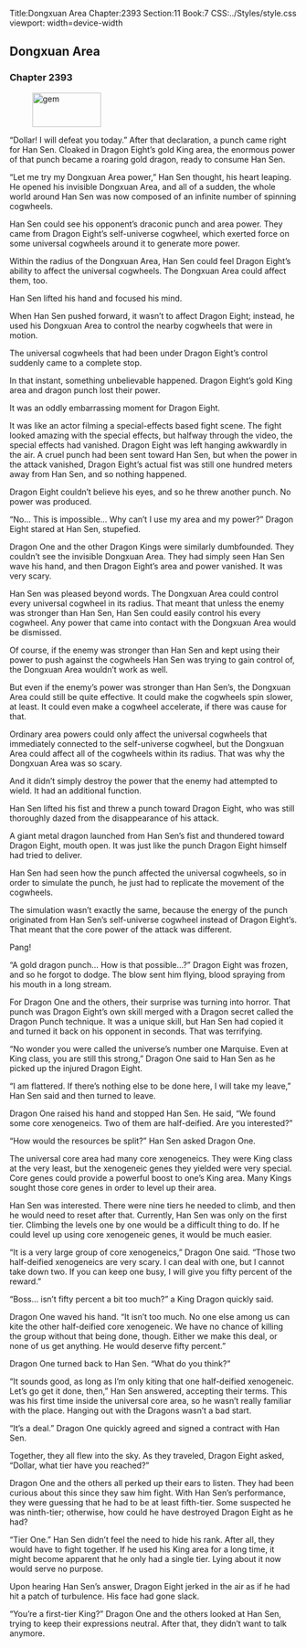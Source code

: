 Title:Dongxuan Area 
Chapter:2393 
Section:11 
Book:7 
CSS:../Styles/style.css 
viewport: width=device-width
  
## Dongxuan Area
### Chapter 2393 
<figure>
	<img src="../Images/gem.gif" alt="gem" id="gem" width="120" height="60" />
</figure>
  

  
  “Dollar! I will defeat you today.” After that declaration, a punch came right for Han Sen. Cloaked in Dragon Eight’s gold King area, the enormous power of that punch became a roaring gold dragon, ready to consume Han Sen.

“Let me try my Dongxuan Area power,” Han Sen thought, his heart leaping. He opened his invisible Dongxuan Area, and all of a sudden, the whole world around Han Sen was now composed of an infinite number of spinning cogwheels.

Han Sen could see his opponent’s draconic punch and area power. They came from Dragon Eight’s self-universe cogwheel, which exerted force on some universal cogwheels around it to generate more power.

Within the radius of the Dongxuan Area, Han Sen could feel Dragon Eight’s ability to affect the universal cogwheels. The Dongxuan Area could affect them, too.

Han Sen lifted his hand and focused his mind.

When Han Sen pushed forward, it wasn’t to affect Dragon Eight; instead, he used his Dongxuan Area to control the nearby cogwheels that were in motion.

The universal cogwheels that had been under Dragon Eight’s control suddenly came to a complete stop.

In that instant, something unbelievable happened. Dragon Eight’s gold King area and dragon punch lost their power.

It was an oddly embarrassing moment for Dragon Eight.

It was like an actor filming a special-effects based fight scene. The fight looked amazing with the special effects, but halfway through the video, the special effects had vanished. Dragon Eight was left hanging awkwardly in the air. A cruel punch had been sent toward Han Sen, but when the power in the attack vanished, Dragon Eight’s actual fist was still one hundred meters away from Han Sen, and so nothing happened.

Dragon Eight couldn’t believe his eyes, and so he threw another punch. No power was produced.

“No… This is impossible… Why can’t I use my area and my power?” Dragon Eight stared at Han Sen, stupefied.

Dragon One and the other Dragon Kings were similarly dumbfounded. They couldn’t see the invisible Dongxuan Area. They had simply seen Han Sen wave his hand, and then Dragon Eight’s area and power vanished. It was very scary.

Han Sen was pleased beyond words. The Dongxuan Area could control every universal cogwheel in its radius. That meant that unless the enemy was stronger than Han Sen, Han Sen could easily control his every cogwheel. Any power that came into contact with the Dongxuan Area would be dismissed.

Of course, if the enemy was stronger than Han Sen and kept using their power to push against the cogwheels Han Sen was trying to gain control of, the Dongxuan Area wouldn’t work as well.

But even if the enemy’s power was stronger than Han Sen’s, the Dongxuan Area could still be quite effective. It could make the cogwheels spin slower, at least. It could even make a cogwheel accelerate, if there was cause for that.

Ordinary area powers could only affect the universal cogwheels that immediately connected to the self-universe cogwheel, but the Dongxuan Area could affect all of the cogwheels within its radius. That was why the Dongxuan Area was so scary.

And it didn’t simply destroy the power that the enemy had attempted to wield. It had an additional function.

Han Sen lifted his fist and threw a punch toward Dragon Eight, who was still thoroughly dazed from the disappearance of his attack.

A giant metal dragon launched from Han Sen’s fist and thundered toward Dragon Eight, mouth open. It was just like the punch Dragon Eight himself had tried to deliver.

Han Sen had seen how the punch affected the universal cogwheels, so in order to simulate the punch, he just had to replicate the movement of the cogwheels.

The simulation wasn’t exactly the same, because the energy of the punch originated from Han Sen’s self-universe cogwheel instead of Dragon Eight’s. That meant that the core power of the attack was different.

Pang!

“A gold dragon punch… How is that possible…?” Dragon Eight was frozen, and so he forgot to dodge. The blow sent him flying, blood spraying from his mouth in a long stream.

For Dragon One and the others, their surprise was turning into horror. That punch was Dragon Eight’s own skill merged with a Dragon secret called the Dragon Punch technique. It was a unique skill, but Han Sen had copied it and turned it back on his opponent in seconds. That was terrifying.

“No wonder you were called the universe’s number one Marquise. Even at King class, you are still this strong,” Dragon One said to Han Sen as he picked up the injured Dragon Eight.

“I am flattered. If there’s nothing else to be done here, I will take my leave,” Han Sen said and then turned to leave.

Dragon One raised his hand and stopped Han Sen. He said, “We found some core xenogeneics. Two of them are half-deified. Are you interested?”

“How would the resources be split?” Han Sen asked Dragon One.

The universal core area had many core xenogeneics. They were King class at the very least, but the xenogeneic genes they yielded were very special. Core genes could provide a powerful boost to one’s King area. Many Kings sought those core genes in order to level up their area.

Han Sen was interested. There were nine tiers he needed to climb, and then he would need to reset after that. Currently, Han Sen was only on the first tier. Climbing the levels one by one would be a difficult thing to do. If he could level up using core xenogeneic genes, it would be much easier.

“It is a very large group of core xenogeneics,” Dragon One said. “Those two half-deified xenogeneics are very scary. I can deal with one, but I cannot take down two. If you can keep one busy, I will give you fifty percent of the reward.”

“Boss… isn’t fifty percent a bit too much?” a King Dragon quickly said.

Dragon One waved his hand. “It isn’t too much. No one else among us can kite the other half-deified core xenogeneic. We have no chance of killing the group without that being done, though. Either we make this deal, or none of us get anything. He would deserve fifty percent.”

Dragon One turned back to Han Sen. “What do you think?”

“It sounds good, as long as I’m only kiting that one half-deified xenogeneic. Let’s go get it done, then,” Han Sen answered, accepting their terms. This was his first time inside the universal core area, so he wasn’t really familiar with the place. Hanging out with the Dragons wasn’t a bad start.

“It’s a deal.” Dragon One quickly agreed and signed a contract with Han Sen.

Together, they all flew into the sky. As they traveled, Dragon Eight asked, “Dollar, what tier have you reached?”

Dragon One and the others all perked up their ears to listen. They had been curious about this since they saw him fight. With Han Sen’s performance, they were guessing that he had to be at least fifth-tier. Some suspected he was ninth-tier; otherwise, how could he have destroyed Dragon Eight as he had?

“Tier One.” Han Sen didn’t feel the need to hide his rank. After all, they would have to fight together. If he used his King area for a long time, it might become apparent that he only had a single tier. Lying about it now would serve no purpose.

Upon hearing Han Sen’s answer, Dragon Eight jerked in the air as if he had hit a patch of turbulence. His face had gone slack.

“You’re a first-tier King?” Dragon One and the others looked at Han Sen, trying to keep their expressions neutral. After that, they didn’t want to talk anymore.

